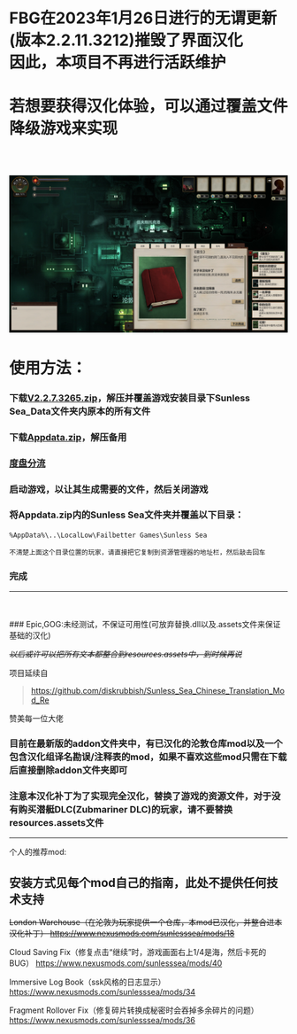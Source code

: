 # **FBG在2023年1月26日进行的无谓更新(版本2.2.11.3212)摧毁了界面汉化**<br />**因此，本项目不再进行活跃维护**
# **若想要获得汉化体验，可以通过覆盖文件降级游戏来实现**
<br />
<br />

![image](https://raw.githubusercontent.com/InstantComet/images/main/img/20221201030329_1.jpg)

# 使用方法：

### 下载[V2.2.7.3265.zip](https://github.com/InstantComet/SunlessSea/releases/download/22.12.02/221202.zip)，解压并覆盖游戏安装目录下Sunless Sea_Data文件夹内原本的所有文件

### 下载[Appdata.zip](https://github.com/InstantComet/SunlessSea/releases/download/23.3.31/Appdata.zip)，解压备用

### [度盘分流](https://pan.baidu.com/s/14QvtbJmmc1Ldj4VFcjNP-A)

### 启动游戏，以让其生成需要的文件，然后关闭游戏

### 将Appdata.zip内的Sunless Sea文件夹并覆盖以下目录：
```
%AppData%\..\LocalLow\Failbetter Games\Sunless Sea
```
```
不清楚上面这个目录位置的玩家，请直接把它复制到资源管理器的地址栏，然后敲击回车
```
### 完成
***
<br />
<br />
### Epic,GOG:未经测试，不保证可用性(可放弃替换.dll以及.assets文件来保证基础的汉化)

~~*以后或许可以把所有文本都整合到resources.assets中，到时候再说*~~

项目延续自

>https://github.com/diskrubbish/Sunless_Sea_Chinese_Translation_Mod_Re

赞美每一位大佬

### 目前在最新版的addon文件夹中，有已汉化的沦敦仓库mod以及一个包含汉化组译名勘误/注释表的mod，如果不喜欢这些mod只需在下载后直接删除addon文件夹即可
### 注意本汉化补丁为了实现完全汉化，替换了游戏的资源文件，对于没有购买潜艇DLC(Zubmariner DLC)的玩家，请不要替换resources.assets文件

***
个人的推荐mod:


## 安装方式见每个mod自己的指南，此处不提供任何技术支持

~~London Warehouse（在沦敦为玩家提供一个仓库，本mod已汉化，并整合进本汉化补丁）
https://www.nexusmods.com/sunlesssea/mods/18~~

Cloud Saving Fix（修复点击“继续”时，游戏画面右上1/4是海，然后卡死的BUG）
https://www.nexusmods.com/sunlesssea/mods/40

Immersive Log Book（ssk风格的日志显示）
https://www.nexusmods.com/sunlesssea/mods/34

Fragment Rollover Fix（修复碎片转换成秘密时会吞掉多余碎片的问题）
https://www.nexusmods.com/sunlesssea/mods/36
